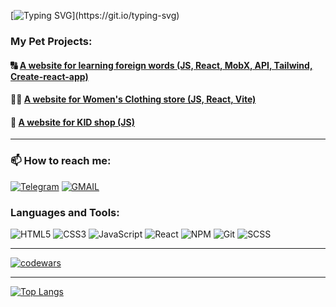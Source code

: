 [![Typing SVG](https://readme-typing-svg.demolab.com?font=Fira+Code&pause=1000&repeat=true&random=false&width=435&lines=Hello+everyone!;Welcome+to+my+GitHub+profile!)](https://git.io/typing-svg)

### My Pet Projects:

#### 🔠 [A website for learning foreign words (JS, React, MobX, API, Tailwind, Create-react-app)](https://github.com/Ekaterina-Titareva/LexiCa)<br>
#### 💃🏻 [A website for Women's Clothing store (JS, React, Vite)](https://github.com/Ekaterina-Titareva/Amili_look_shop)<br>
#### 🍼 [A website for KID shop (JS)](https://github.com/Ekaterina-Titareva/KID_Shop)<br>

---

### 📫 How to reach me:
[![Telegram](https://img.shields.io/badge/Telegram-2CA5E0?style=for-the-badge&logo=telegram&logoColor=white)](https://t.me/kateriiiiiinka)
[![GMAIL](https://img.shields.io/badge/Gmail-D14836?style=for-the-badge&logo=gmail&logoColor=white)](mailto:ekaterina.titareva.ca@gmail.com)


### Languages and Tools:

![HTML5](https://img.shields.io/badge/html5-%23E34F26.svg?style=for-the-badge&logo=html5&logoColor=white)
![CSS3](https://img.shields.io/badge/css3-%231572B6.svg?style=for-the-badge&logo=css3&logoColor=white)
![JavaScript](https://img.shields.io/badge/javascript-%23323330.svg?style=for-the-badge&logo=javascript&logoColor=%23F7DF1E)
![React](https://img.shields.io/badge/react-%2320232a.svg?style=for-the-badge&logo=react&logoColor=%2361DAFB)
![NPM](https://img.shields.io/badge/NPM-%23CB3837.svg?style=for-the-badge&logo=npm&logoColor=white) 
![Git](https://img.shields.io/badge/git-%23F05033.svg?style=for-the-badge&logo=git&logoColor=white)
![SCSS](https://img.shields.io/badge/Scss-CC6699?style=for-the-badge&logo=sass&logoColor=white)


---

[![codewars](https://www.codewars.com/users/Ekaterina-Titareva/badges/large)](https://www.codewars.com/users/Ekaterina-Titareva)

---

[![Top Langs](https://github-readme-stats.vercel.app/api/top-langs/?username=Ekaterina-Titareva&layout=compact)](https://github-readme-stats.vercel.app/api/top-langs/?username=Ekaterina-Titareva&layout=compact)


</div>
   <img src="https://komarev.com/ghpvc/?username=Ekaterina-Titareva&style=flat-square&color=blue" alt=""/>
</div>

